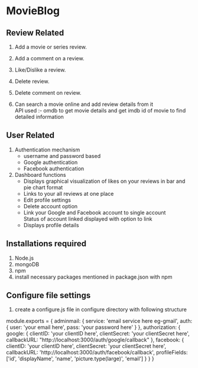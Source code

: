 # MovieBlog

## Review Related
1. Add a movie or series review.
2. Add a comment on a review.
3. Like/Dislike a review.
4. Delete review.
5. Delete comment on review.

6. Can search a movie online and add review details from it<br>
   API used :- omdb to get movie details and get imdb id of movie
               to find detailed information

## User Related
1. Authentication mechanism
   - username and password based
   - Google authentication
   - Facebook authentication
2. Dashboard functions
   - Displays graphical visualization of likes on your reviews
     in bar and pie chart format
   - Links to your all reviews at one place
   - Edit profile settings
   - Delete account option
   - Link your Google and Facebook account to single account<br>
     Status of account linked displayed with option to link
   - Displays profile details
  
## Installations required
1.  Node.js
2.  mongoDB
3.  npm
4.  install necessary packages mentioned in package.json with npm

## Configure file settings
1. create a configure.js file in configure directory with following structure

 module.exports = {
    adminmail: {
        service: 'email service here eg-gmail',
        auth: {
            user: 'your email here',
            pass: 'your password here'
        }
    },
    authorization: {
        google: {
            clientID: 'your clientID here',
            clientSecret: 'your clientSecret here',
            callbackURL: "http://localhost:3000/auth/google/callback"
        },
        facebook: {
            clientID: 'your clientID here',
            clientSecret: 'your clientSecret here',
            callbackURL: 'http://localhost:3000/auth/facebook/callback',
            profileFields: ['id', 'displayName', 'name', 'picture.type(large)', 'email']
        }
    }
 }

